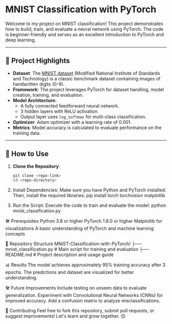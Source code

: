 # MNIST Classification with PyTorch

Welcome to my project on MNIST classification! This project demonstrates how to build, train, and evaluate a neural network using PyTorch. The code is beginner-friendly and serves as an excellent introduction to PyTorch and deep learning.

---

## 🌟 Project Highlights
- **Dataset**: The [MNIST dataset](http://yann.lecun.com/exdb/mnist/) (Modified National Institute of Standards and Technology) is a classic benchmark dataset containing images of handwritten digits (0-9).
- **Framework**: The project leverages PyTorch for dataset handling, model creation, training, and evaluation.
- **Model Architecture**: 
  - A fully connected feedforward neural network.
  - 3 hidden layers with ReLU activation.
  - Output layer uses `log_softmax` for multi-class classification.
- **Optimizer**: Adam optimizer with a learning rate of 0.001.
- **Metrics**: Model accuracy is calculated to evaluate performance on the training data.

---

## 🚀 How to Use

1. **Clone the Repository**:
   ```bash
   git clone <repo-link>
   cd <repo-directory>

2. Install Dependencies:
Make sure you have Python and PyTorch installed. Then, install the required libraries:
pip install torch torchvision matplotlib


3. Run the Script:
Execute the code to train and evaluate the model: 
python mnist_classification.py

🛠 Prerequisites
Python 3.8 or higher
PyTorch 1.8.0 or higher
Matplotlib for visualizations
A basic understanding of PyTorch and machine learning concepts

📂 Repository Structure
MNIST-Classification-with-PyTorch/
├── mnist_classification.py  # Main script for training and evaluation
├── README.md                # Project description and usage guide


📊 Results
The model achieves approximately 95% training accuracy after 3 epochs.
The predictions and dataset are visualized for better understanding.

🛠 Future Improvements
Include testing on unseen data to evaluate generalization.
Experiment with Convolutional Neural Networks (CNNs) for improved accuracy.
Add a confusion matrix to analyze misclassifications.

🤝 Contributing
Feel free to fork this repository, submit pull requests, or suggest improvements! Let's learn and grow together. 😊



